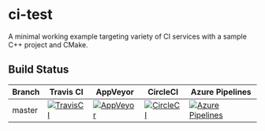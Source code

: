 # ci-test

A minimal working example targeting variety of CI services
with a sample C++ project and CMake.

## Build Status

 Branch     | Travis CI | AppVeyor | CircleCI | Azure Pipelines |
------------|-----------|----------|----------|-----------------|
master | [![TravisCI](https://travis-ci.org/mloskot/ci-test.svg?branch=master)](https://travis-ci.org/mloskot/ci-test) | [![AppVeyor](https://ci.appveyor.com/api/projects/status/d12os7q08ps9vf8r?svg=true)](https://ci.appveyor.com/project/mloskot/ci-test) | [![CircleCI](https://circleci.com/gh/mloskot/ci-test/tree/master.svg?style=shield)](https://circleci.com/gh/mloskot/ci-test/tree/master) | [![Azure Pipelines](https://dev.azure.com/mloskot/ci-test/_apis/build/status/mloskot.ci-test?branchName=master)](https://dev.azure.com/mloskot/ci-test/_build/latest?definitionId=3?branchName=master) |
